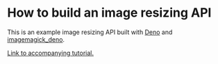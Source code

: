 # How to build an image resizing API

This is an example image resizing API built with [Deno](https://deno.land) and
[imagemagick_deno](https://deno.land/x/imagemagick_deno).

[Link to accompanying tutorial.](https://deno.com/blog/build-image-resizing-api)
